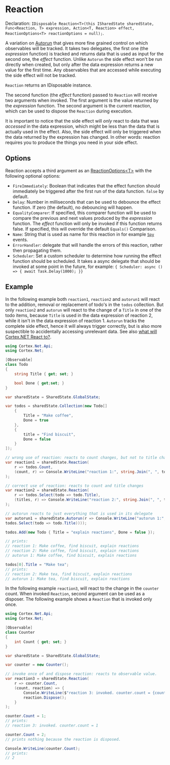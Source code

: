 # Reaction

Declaration: `IDisposable Reaction<T>(this ISharedState sharedState, Func<Reaction, T> expression, Action<T, Reaction>
effect, ReactionOptions<T> reactionOptions = null);`.

A variation on [Autorun](autorun.md) that gives more fine grained control on which observables will be tracked.
It takes two delegates, the first one (the _expression_ function) is tracked and returns data that is used as input for
the second one, the _effect_ function.
Unlike `Autorun` the side effect won't be run directly when created, but only after the data expression returns a new
value for the first time. Any observables that are accessed while executing the side effect will not be tracked.

`Reaction` returns an IDisposable instance.

The second function (the _effect_ function) passed to `Reaction` will receive two arguments when invoked.
The first argument is the value returned by the _expression_ function. The second argument is the current reaction,
which can be used to dispose the `Reaction` during execution.

It is important to notice that the side effect will _only_ react to data that was _accessed_ in the data expression,
which might be less than the data that is actually used in the effect.
Also, the side effect will only be triggered when the data returned by the expression has changed.
In other words: reaction requires you to produce the things you need in your side effect.

## Options

Reaction accepts a third argument as an [ReactionOptions&lt;T&gt;](xref:Cortex.Net.ReactionOptions-1) with the following
optional options:

-   `FireImmediately`: Boolean that indicates that the effect function should immediately be triggered after the first
    run of the data function. `false` by default.
-   `Delay`: Number in milliseconds that can be used to debounce the effect function. If zero (the default), no
    debouncing will happen.
-   `EqualityComparer`: If specified, this comparer function will be used to compare the previous and next values
    produced by the _expression_ function. The _effect_ function will only be invoked if this function returns false.
    If specified, this will override the default `Equals()` Comparison.
-   `Name`: String that is used as name for this reaction in for example [`Spy`](spy.md) events.
-   `ErrorHandler`: delegate that will handle the errors of this reaction, rather then propagating them.
-   `Scheduler`: Set a custom scheduler to determine how running the effect function should be scheduled. It takes a
    async delegate that should be invoked at some point in the future, for example: `{ Scheduler: async () =>
    { await Task.Delay(1000); }}`

## Example

In the following example both `reaction1`, `reaction2` and `autorun1` will react to the addition, removal or replacement
of todo's in the `todos` collection. But only `reaction2` and `autorun` will react to the change of a `Title` in one of
the todo items, because `Title` is used in the data expression of reaction 2, while it isn't in the data expression of
reaction 1. `Autorun` tracks the complete side effect, hence it will always trigger correctly, but is also more
suspectible to accidentally accessing unrelevant data. See also [what will Cortex.NET React to?](react.md).

```csharp
using Cortex.Net.Api;
using Cortex.Net;

[Observable]
class Todo
{
    string Title { get; set; }

    bool Done { get;set; }
}

var sharedState = SharedState.GlobalState;

var todos = sharedState.Collection(new Todo[]
    {
        Title = "Make coffee",
        Done = true
    },
    {
        title = "Find biscuit",
        Done = false
    }
]);

// wrong use of reaction: reacts to count changes, but not to title changes!
var reaction1 = sharedState.Reaction(
    r => todos.Count,
    (count, r) => Console.WriteLine("reaction 1:", string.Join(", ", todos.Select(todo => todo.Title)))
);

// correct use of reaction: reacts to count and title changes
var reaction2 = sharedState.Reaction(
    r => todos.Select(todo => todo.Title),
    (titles, r) => Console.WriteLine("reaction 2:", string.Join(", ", titles))
);

// autorun reacts to just everything that is used in its delegate
var autorun1 = sharedState.Autorun(r => Console.WriteLine("autorun 1:", string.Join(", ",
todos.Select(todo => todo.Title))));

todos.Add(new Todo { Title = "explain reactions", Done = false });

// prints:
// reaction 1: Make coffee, find biscuit, explain reactions
// reaction 2: Make coffee, find biscuit, explain reactions
// autorun 1: Make coffee, find biscuit, explain reactions

todos[0].Title = "Make tea";
// prints:
// reaction 2: Make tea, find biscuit, explain reactions
// autorun 1: Make tea, find biscuit, explain reactions
```

In the following example `reaction3`, will react to the change in the `counter` count.
When invoked `Reaction`, second argument can be used as a disposer.
The following example shows a `Reaction` that is invoked only once.

```csharp
using Cortex.Net.Api;
using Cortex.Net;

[Observable]
class Counter
{
    int Count { get; set; }
}

var sharedState = SharedState.GlobalState;

var counter = new Counter();

// invoke once of and dispose reaction: reacts to observable value.
var reaction3 = sharedState.Reaction(
    r => counter.Count,
    (count, reaction) => {
        Console.WriteLine($"reaction 3: invoked. counter.count = {count}");
        reaction.Dispose();
    }
);

counter.Count = 1;
// prints:
// reaction 3: invoked. counter.count = 1

counter.Count = 2;
// prints nothing because the reaction is disposed.

Console.WriteLine(counter.Count);
// prints:
// 2

```
